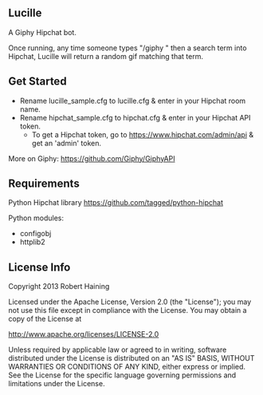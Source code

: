 ## Lucille

A Giphy Hipchat bot.

Once running, any time someone types "/giphy " then a search term into Hipchat, Lucille will return a random gif matching that term.


## Get Started

- Rename lucille_sample.cfg to lucille.cfg & enter in your Hipchat room name.
- Rename hipchat_sample.cfg to hipchat.cfg & enter in your Hipchat API token.
	- To get a Hipchat token, go to https://www.hipchat.com/admin/api & get an 'admin' token.

More on Giphy: https://github.com/Giphy/GiphyAPI


## Requirements
Python Hipchat library
https://github.com/tagged/python-hipchat

Python modules:
- configobj
- httplib2


## License Info

Copyright 2013 Robert Haining

Licensed under the Apache License, Version 2.0 (the "License"); you may not use this file except in compliance with the License. You may obtain a copy of the License at

http://www.apache.org/licenses/LICENSE-2.0

Unless required by applicable law or agreed to in writing, software distributed under the License is distributed on an "AS IS" BASIS, WITHOUT WARRANTIES OR CONDITIONS OF ANY KIND, either express or implied. See the License for the specific language governing permissions and limitations under the License.